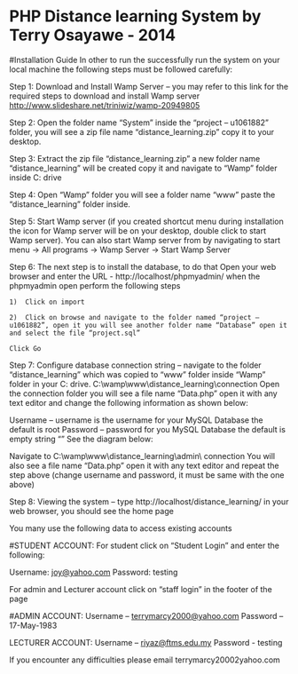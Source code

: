 # PHP Distance learning System by Terry Osayawe - 2014 

#Installation Guide
In other to run the successfully run the system on your local machine the following steps must be followed carefully:

Step 1: Download and Install Wamp Server – you may refer to this link for the required steps to download and install Wamp server http://www.slideshare.net/triniwiz/wamp-20949805 

Step 2: Open the folder name “System” inside the “project – u1061882” folder, you will see a zip file name “distance_learning.zip” copy it to your desktop.

Step 3: Extract the zip file “distance_learning.zip” a new folder name “distance_learning” will be created copy it and navigate to “Wamp” folder inside C: drive

Step 4: Open “Wamp” folder you will see a folder name “www” paste the “distance_learning” folder inside.

Step 5: Start Wamp server (if you created shortcut menu during installation the icon for Wamp server will be on your desktop, double click to start Wamp server). You can also start Wamp server from by navigating to start menu -> All programs -> Wamp Server -> Start Wamp Server

Step 6: The next step is to install the database, to do that Open your web browser and enter the URL - http://localhost/phpmyadmin/ when the phpmyadmin open perform the following steps
    
    1)	Click on import  
    
    2)	Click on browse and navigate to the folder named “project – u1061882”, open it you will see another folder name “Database” open it and select the file “project.sql”  
    
    Click Go  

Step 7: Configure database connection string – navigate to the folder “distance_learning” which was copied to “www” folder inside “Wamp” folder in your C: drive. 
C:\wamp\www\distance_learning\connection
Open the connection folder you will see a file name “Data.php” open it with any text editor and change the following information as shown below:

Username – username is the username for your MySQL Database the default is root
Password – password for you MySQL Database the default is empty string “”
See the diagram below:

Navigate to C:\wamp\www\distance_learning\admin\ connection
You will also see a file name “Data.php” open it with any text editor and repeat the step above (change username and password, it must be same with the one above)

Step 8: Viewing the system – type http://localhost/distance_learning/ in your web browser, you should see the home page

You many use the following data to access existing accounts

#STUDENT ACCOUNT:
For student click on “Student Login” and enter the following:
 
Username: joy@yahoo.com	
Password: testing

For admin and Lecturer account click on “staff login” in the footer of the page
 
#ADMIN ACCOUNT:
Username – terrymarcy2000@yahoo.com
Password – 17-May-1983

LECTURER ACCOUNT:
Username – riyaz@ftms.edu.my 
Password - testing

If you encounter any difficulties please email terrymarcy20002yahoo.com 



